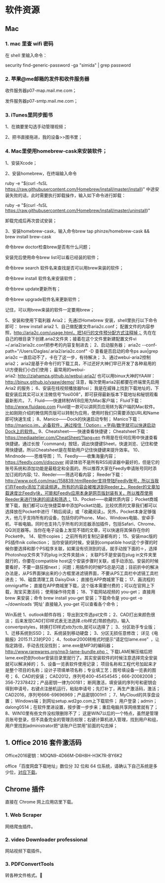# 软件资源

## Mac

### 1. mac 里查 wifi 密码
在 shell 里输入命令：

security find-generic-password -ga "simida" | grep password

### 2. 苹果@me邮箱的发件和收件服务器
收件服务器p07-map.mail.me.com；

发件服务器p07-smtp.mail.me.com；

### 3. iTunes里同步图书
1、在摘要里勾选手动管理视频；

2、把书直接拖进，我的设备>>图书里；

### 4. Mac里使用homebrew-cask来安装软件；

1、安装Xcode；

2、安装homebrew，在终端输入命令

ruby -e "$(curl -fsSL https://raw.githubusercontent.com/Homebrew/install/master/install)"
中途安装失败的话，此时需要执行卸载操作，输入如下命令进行卸载：

ruby -e "$(curl -fsSL https://raw.githubusercontent.com/Homebrew/install/master/uninstall)"

卸载完成后再次尝试安装；

3、安装homebrew-cask，输入命令brew tap phinze/homebrew-cask && brew install brew-cask

命令brew doctor检查brew是否有什么问题；

安装完后使用命令brew list可以看已经装的软件；

命令brew search 软件名来查找是否可以用brew来装的软件；

命令brew install 软件名来安装软件；

命令brew update更新所有； 

命令brew upgrade软件名来更新软件； 

记住，可以用brew来装的软件一定要用brew；

5、安装和使用下载利器 Aria2；
先通过Homebrew 安装，shell里执行以下命令即可：
brew install aria2
1、自己做配置文件aria2c.conf；
配置文件的内容参照，http://aria2c.com/usage.html，把14行的文件预分配方式注释掉；
先在在自己的根目录下创建.aria2文件夹；接着在这个文件里新建配置文件vi ~/.aria2/aria2c.conf把参考的内容复制进去；
2、启动服务器；
aria2c --conf-path="/Users/Daglas/.aria2/aria2c.conf" -D
查看是否启动的命令ps aux|grep aria2c
一直启动不了，卡在了这一步，有待解决；
3、通过webui-aria2控制aria2；
aria2是基于命令行的下载工具，不过还好大神们早已开发了各种易用的UI方便我们小白们使用；
最常用的webui-aria2: http://ziahamza.github.io/webui-aria2/
也可以用binux大神的YAAW：http://binux.github.io/yaaw/demo/
注意，每次使用aria2前都要在终端里先启用 Aria2 的服务；
6、安装在线视频播放器fosi；
我是在威锋上找到下载地址的，下载安装后其实可以关注微信号“fosi008”，即可获得最新版本下载地址和秘钥观看最新影片。
7、Fluid——快速转制WEB应用为Mac客户端；
Fluid下载：http://www.fluidapp.com
Fluid是一款可以讲网页应用转为客户端的Mac软件。比如刚刚介绍的微信网页版可以转制为应用，使用时我们只需要添加URL和Name即可快速生成；
8、Manico——Dock的快速启动专制；
Manico下载：http://manico.im，必备软件，通过按住「Option」+字母/数字就可以快速启动Dock上的软件。
9、Cheatsheet——快速查看快捷键；
Cheatsheet下载：https://mediaatelier.com/CheatSheet/?lang=en
作用是在任何应用中快速查看快捷键。通过长按「command」按钮，调出快捷键Sheet，快速浏览、记住和使用快捷键。所以Cheatsheet是在帮助用户记住快捷键来提升效率。
10、Mindnode——思维导图；
11、Feedly——收集海量内容；
https://feedly.com/i/discover
阅读体验不是所有RSS阅读器中最好的，但是它的账号系统和添加功能是最稳定和全面的。所以推荐大家在Feedly申请账号同时添加订阅的内容;
12、Reeder——筛选可看内容；
Reeder下载：http://www.pc6.com/mac/158839.htmlReeder支持登陆Feedly账号，所以当我们在Feedly添加了阅读频道，所有的内容会被推送到Reeder上。Reeder的文章加载速度比Feedly块，可能和Feedly应用本身是网页版封装有关，所以推荐使用Reeder来进行快速的阅读和筛选；
13、Pocket——收藏优质内容；
Pocket商城里下载，我们都可以在快捷菜单中添加Pocket功能。比较优质的文章我们都可以选择放在Pocket中进行「稍后阅读」或「收藏阅读」。另外，Pocket本身足够强大，他几乎支持所有的设备，包括你的iPhone、Mac、Windows电脑、安卓手机、平板电脑。同时也支持几乎所有的浏览器添加插件，包括Safari、Chrome、QQ浏览器等。当你在电子设备上发现不错的文章，可以快速将其保存在你的Pocket中。
14、软件copies；
之前所有的复制记录都有的；
15、安装mac版的PS插件nik collection；
当你安装的时候，安装到compatible host这个步骤的时候你要选择和那个PS程序关联，如果没有侦测到的话，就手动按下面的＋，选择Photoshop文件夹下的plug in文件夹就ok；
关联PS不是安装在plug in文件夹里就行的，你要在compatible host这个安装步骤时关联，或手动添加。安装的时候要看好，不要一路狂按next；
问题；用插件的时候PS总是闪退；目前折中的解决办法是，从PS界面弹出来的小方框里进滤镜界面，不要从PS工具栏中滤镜工具栏进去；
16、磁盘清理工具 DaisyDisk；
直接在APP商城里下载；
17、画流程的 omnigraffle；
直接在APP商城里下载，这个版本需要付费的；可以在官网上下载，淘宝买激活码；
使用操作待完善；
18、下载网站视频的 you-get；
直接用 brew 来安装；命令 brew install you-get 安装；下载命令是
you-get -o ~/downloads ‘网址’
直接输入 you-get 可以查看各个命令；


Win系统
1、outlook邮件存档；
导出到文件选pst文件；
2、CAD打出来颜色很淡；
后来发现CAD打印样式表无法选择.ctb样式(带颜色的)，输入convertpstyles，转换打印样式stb为ctb,就可以选择了；
3、分区助手专业版；
1、迁移系统到SSD；
2、系统装到移动硬盘；
3、分区无损任意修改；
详见《电脑报》2015.11.23的P20；
4、foobar2000转格式时提示“请定位lame.exe”  ，让指定路径，手动去找没找到；
ame.exe是MP3的编码器；http://www.rarewares.org/mp3-lame-bundle.php；
下载LAME解压缩后把lame.exe扔到foobar安装目录里就行了。其实安装软件的时候注意选择完全安装就可以解决掉的；
5、设备一览表软件使用记录；
项目名称和工程代号加起来才是整个项目的名称；设计子项填单项名称；专业填工艺；图号填设备一览表的图号；
6、CAD的安装；
CAD2012，序列号400-45454545；666-20082008；356-72378422；产品密钥一律为001B1；
断网激活，填安装的序列号和密钥会得到申请号，右键点注册机运行，粘贴申请号；先打补丁，再生产激活码，激活；
CAD2016，序列号666-69696969；产品密钥001H1 ；
7、MyCloud的共享盘设置；
Windows端；到网址setup.wd2go.com上下载软件；
用户登录；admin；dalong0514；在软件里进设置，按步骤一步步来；重启电脑共享网络里就有了；
8、WIN10里有些文件没权限删除不了；
这是WIN7以后的一个特点，虽然是管理员账号登录，但不具备完全的管理员权限；右键计算机进入管理，找到用户和组，用户里找到administrator把“该账户已禁用”前面的勾去掉；




## 1. Office 2016 套件激活码
Office2016密钥：MDQN9-4D66M-D6H8H-H3K7R-BY6K2

office「百度网盘下载地址」数位分 32 位和 64 位系统，请确认下自己系统是多少位，[对应下载](https://pan.baidu.com/s/1FESOeWAnHXv02whD7D-t1Q)。

## Chrome 插件
直接在 Chrome 网上应用店里下载。

### 1. Web Scraper
网络爬虫插件。

### 2. video Downloader professional
网站视频下载插件。

### 3. PDFConvertTools
转各种文件格式。
